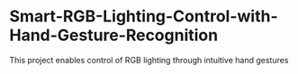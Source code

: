 # Smart-RGB-Lighting-Control-with-Hand-Gesture-Recognition
This project enables control of RGB lighting through intuitive hand gestures 
